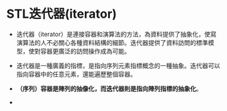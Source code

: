 # STL迭代器\(iterator\)

*  迭代器（iterator）是連接容器和演算法的方法，為資料提供了抽象化，使寫演算法的人不必關心各種資料結構的細節。迭代器提供了資料訪問的標準模型，使對容器更廣泛的訪問操作成為可能。
* 迭代器是一種廣義的指標，是指向序列元素指標概念的一種抽象。迭代器可以指向容器中的任意元素，還能遍歷整個容器。
*  **（序列）容器是陣列的抽像化，而迭代器則是指向陣列指標的抽象化**。
* 


